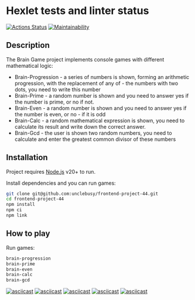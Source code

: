 # Hexlet tests and linter status

[![Actions Status](https://github.com/unclebusy/frontend-project-44/workflows/hexlet-check/badge.svg)](https://github.com/unclebusy/frontend-project-44/actions) [![Maintainability](https://api.codeclimate.com/v1/badges/a99a88d28ad37a79dbf6/maintainability)](https://codeclimate.com/github/unclebusy/frontend-project-44/maintainability)

## Description

The Brain Game project implements console games with different mathematical logic:

- Brain-Progression - a series of numbers is shown, forming an arithmetic progression, with the replacement of any of - the numbers with two dots, you need to write this number
- Brain-Prime - a random number is shown and you need to answer yes if the number is prime, or no if not.
- Brain-Even - a random number is shown and you need to answer yes if the number is even, or no - if it is odd
- Brain-Calc - a random mathematical expression is shown, you need to calculate its result and write down the correct answer.
- Brain-Gcd - the user is shown two random numbers, you need to calculate and enter the greatest common divisor of these numbers

## Installation

Project requires [Node.js](https://nodejs.org/) v20+ to run.

Install dependencies and you can run games:

```sh
git clone git@github.com:unclebusy/frontend-project-44.git
cd frontend-project-44
npm install
npm ci
npm link
```

## How to play

Run games:

```sh
brain-progression
brain-prime
brain-even
brain-calc
brain-gcd
```

[![asciicast](https://i.ibb.co/jvZgMNb/111.jpg)](https://asciinema.org/a/uTZdExSEy5RBDf3d4dRxVid1q)
[![asciicast](https://i.ibb.co/YcfLSF5/222.jpg)](https://asciinema.org/a/b9Kf3MmMiSefsz7rMg3CfLXsT)
[![asciicast](https://i.ibb.co/ns49rny/333.jpg)](https://asciinema.org/a/yMBcCWDbOA0xaAxbVMOPhTSEH)
[![asciicast](https://i.ibb.co/Vxjtmgx/444.jpg)](https://asciinema.org/a/lmA37IzpEaZDc3scV9Q4hLPTR)
[![asciicast](https://i.ibb.co/7V12xjL/555.jpg)](https://asciinema.org/a/8dBmqA79Lx15Nn3V4V0lWWVxh)
